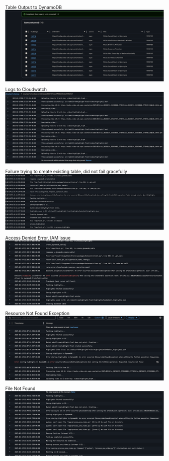 
Table Output to DynamoDB
![alt text](image.png)

Logs to Cloudwatch
![alt text](image-1.png)

Failure trying to create existing table, did not fail gracefully
![alt text](image-2.png)

Access Denied Error, IAM issue
![alt text](image-3.png)

Resource Not Found Exception
![Resource Not Found](image-4.png)

File Not Found
![File Not Found](image-5.png)
